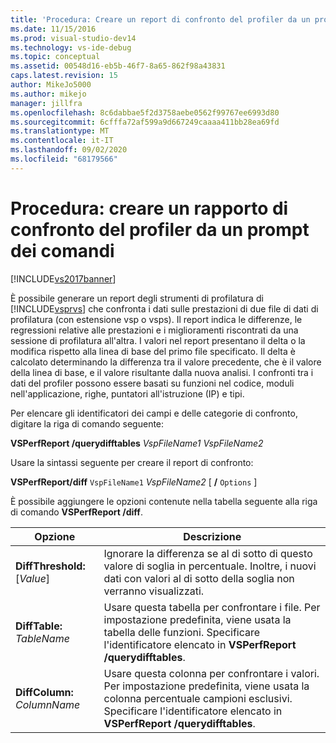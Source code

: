 ```yaml
---
title: 'Procedura: Creare un report di confronto del profiler da un prompt dei comandi | Microsoft Docs'
ms.date: 11/15/2016
ms.prod: visual-studio-dev14
ms.technology: vs-ide-debug
ms.topic: conceptual
ms.assetid: 00548d16-eb5b-46f7-8a65-862f98a43831
caps.latest.revision: 15
author: MikeJo5000
ms.author: mikejo
manager: jillfra
ms.openlocfilehash: 8c6dabbae5f2d3758aebe0562f99767ee6993d80
ms.sourcegitcommit: 6cfffa72af599a9d667249caaaa411bb28ea69fd
ms.translationtype: MT
ms.contentlocale: it-IT
ms.lasthandoff: 09/02/2020
ms.locfileid: "68179566"
---
```

# <a name="how-to-create-a-profiler-comparison-report-from-a-command-prompt"></a>Procedura: creare un rapporto di confronto del profiler da un prompt dei comandi
[!INCLUDE[vs2017banner](../includes/vs2017banner.md)]

È possibile generare un report degli strumenti di profilatura di [!INCLUDE[vsprvs](../includes/vsprvs-md.md)] che confronta i dati sulle prestazioni di due file di dati di profilatura (con estensione vsp o vsps). Il report indica le differenze, le regressioni relative alle prestazioni e i miglioramenti riscontrati da una sessione di profilatura all'altra. I valori nel report presentano il delta o la modifica rispetto alla linea di base del primo file specificato. Il delta è calcolato determinando la differenza tra il valore precedente, che è il valore della linea di base, e il valore risultante dalla nuova analisi. I confronti tra i dati del profiler possono essere basati su funzioni nel codice, moduli nell'applicazione, righe, puntatori all'istruzione (IP) e tipi.  
  
 Per elencare gli identificatori dei campi e delle categorie di confronto, digitare la riga di comando seguente:  
  
 **VSPerfReport /querydifftables**  *VspFileName1* *VspFileName2*  
  
 Usare la sintassi seguente per creare il report di confronto:  
  
 **VSPerfReport/diff** `VspFileName1` *VspFileName2* [ **/** `Options` ]    
  
 È possibile aggiungere le opzioni contenute nella tabella seguente alla riga di comando **VSPerfReport /diff**.  
  
|Opzione|Descrizione|  
|------------|-----------------|  
|**DiffThreshold:**[*Value*]|Ignorare la differenza se al di sotto di questo valore di soglia in percentuale. Inoltre, i nuovi dati con valori al di sotto della soglia non verranno visualizzati.|  
|**DiffTable:** *TableName*|Usare questa tabella per confrontare i file. Per impostazione predefinita, viene usata la tabella delle funzioni. Specificare l'identificatore elencato in **VSPerfReport /querydifftables**.|  
|**DiffColumn:** *ColumnName*|Usare questa colonna per confrontare i valori. Per impostazione predefinita, viene usata la colonna percentuale campioni esclusivi. Specificare l'identificatore elencato in **VSPerfReport /querydifftables**.|
